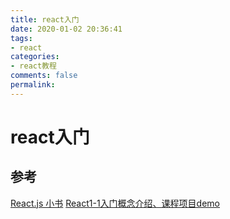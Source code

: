 ```yaml
---
title: react入门
date: 2020-01-02 20:36:41
tags:
- react
categories:
- react教程
comments: false
permalink:
---
```


# react入门

## 参考

[React.js 小书](http://huziketang.mangojuice.top/books/react/)
[React1-1入门概念介绍、课程项目demo](https://www.bilibili.com/video/av33386630)
